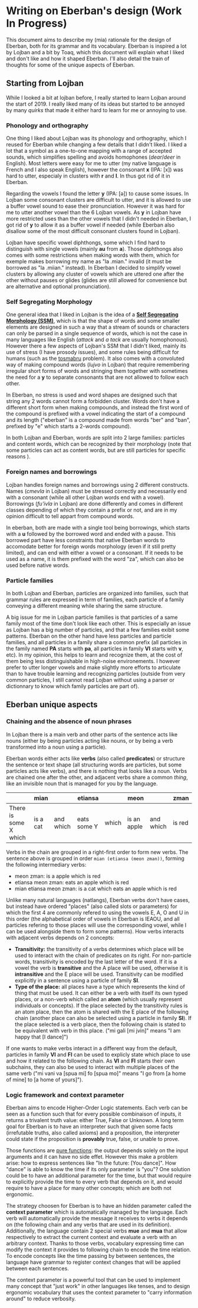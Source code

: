 # Writing on Eberban's design (Work In Progress)

This document aims to describe my (mia) rationale for the design of Eberban,
both for its grammar and its vocabulary. Eberban is inspired a lot by Lojban and
a bit by Toaq, which this document will explain what I liked and don't like and
how it shaped Eberban. I'll also detail the train of thoughts for some of the
unique aspects of Eberban.

## Starting from Lojban

While I looked a bit at lojban before, I really started to learn Lojban around
the start of 2019. I really liked many of its ideas but started to be annoyed by
many _quirks_ that made it either hard to learn for me or annoying to use.

### Phonology and orthography

One thing I liked about Lojban was its phonology and orthography, which I reused
for Eberban while changing a few details that I didn't liked. I liked a lot that
 a symbol as a one-to-one mapping with a range of accepted sounds, which
simplifies spelling and avoids homophones (_dear_/_deer_ in English). Most
letters were easy for me to utter (my native language is French and I also speak
English), however the consonant __x__ (IPA: [x]) was hard to utter, especialy in
clusters with __r__ and __l__. In thus got rid of it in Eberban.

Regarding the vowels I found the letter __y__ (IPA: [ə]) to cause some issues.
In Lojban some consonant clusters are difficult to utter, and it is allowed to
use a buffer vowel sound to ease their pronunciation. However it was hard for me
to utter another vowel than the 6 Lojban vowels. As __y__ in Lojban have more
restricted uses than the other vowels that I didn't needed in Eberban, I got rid
of __y__ to allow it as a buffer vowel if needed (while Eberban also disallow
some of the most difficult consonant clusters found in Lojban).

Lojban have specific vowel diphthongs, some which I find hard to distinguish
with single vowels (mainly __au__ from __a__). Those diphthongs also comes with
some restrictions when making words with them, which for exemple makes borrowing
my name as "la .mian." invalid (it must be borrowed as "la .miian." instead). In
Eberban I decided to simplify vowel clusters by allowing any cluster of vowels
which are uttered one after the other without pauses or glides (glides are still
allowed for convenience but are alternative and optional pronunciation).

### Self Segregating Morphology

One general idea that I liked in Lojban is the idea of a __[Self Segregating
Morphology (SSM)]__, which is that the shape of words and some smaller elements
are designed in such a way that a stream of sounds or characters can only be
parsed in a single sequence of words, which is not the case in many languages
like English (_attack_ and _a tack_ are usually homophonous). However there a
few aspects of Lojban's SSM that I didn't liked, mainly its use of stress (I
have prosody issues), and some rules being difficult for humans (such as the
[tosmabru] problem). It also comes with a convoluted way of making compound
words (_lujvo_ in Lojban) that require remembering irregular short forms of
words and stringing them together with sometimes the need for a __y__ to
separate consonants that are not allowed to follow each other.

In Eberban, no stress is used and word shapes are designed such that string any
2 words cannot form a forbidden cluster. Words don't have a different short form
when making compounds, and instead the first word of the compound is prefixed
with a vowel indicating the start of a compound and its length ("eberban" is a
compound made from words "ber" and "ban", prefixed by "e" which starts a 2-words
compound).

In both Lojban and Eberban, words are split into 2 large families: particles and
content words, which can be recognized by their morphology (note that some
particles can act as content words, but are still particles for specific reasons
).

[Self Segregating Morphology (SSM)]:
    https://loglangs.wiki/Self-segregating_morphology
[tosmabru]: https://mw.lojban.org/papri/tosmabru

### Foreign names and borrowings

Lojban handles foreign names and borrowings using 2 different constructs. Names
(_cmevla_ in Lojban) must be stressed correctly and necessarily end with a
consonant (while all other Lojban words end with a vowel). Borrowings (_fu'ivla_
in Lojban) are done differently and comes in different classes depending of
which they contain a prefix or not, and are in my opinion difficult to tell
appart from compound words.

In eberban, both are made with a single tool being borrowings, which starts with
a __u__ followed by the borrowed word and ended with a pause. This borrowed part
have less constraints that native Eberban words to accomodate better for foreign
words morphology (even if it still pretty limited), and can end with either a
vowel or a consonant. If it needs to be used as a name, it is them prefixed with
the word "za", which can also be used before native words.

### Particle families

In both Lojban and Eberban, particles are organized into families, such that
grammar rules are expressed in term of families, each particle of a family
conveying a different meaning while sharing the same structure.

A big issue for me in Lojban particle families is that particles of a same
family most of the time don't look like each other. This is especially an issue
as Lojban has a big number of particles, and that a few families exibit some
patterns. Eberban on the other hand have less particles and particle families,
and all particles in a family share a common prefix (all particles in the family
named __PA__ starts with __pa__, all particles in family __VI__ starts with
__v__, etc). In my opinion, this helps to learn and recognize them, at the cost
of them being less distinguishable in high-noise environements. I however prefer
to utter longer vowels and make slightly more efforts to articulate than to have
trouble learning and recognizing particles (outside from very common particles,
I still cannot read Lojban without using a parser or dictionnary to know which
family particles are part of).

## Eberban unique aspects

### Chaining and the absence of noun phrases

In Lojban there is a main verb and other parts of the sentence acts like nouns
(either by being particles acting like nouns, or by being a verb transformed
into a noun using a particle).

Eberban words either acts like __verbs__ (also called __predicates__) or
structure the sentence or text shape (all structuring words are particles, but
some particles acts like verbs), and there is nothing that looks like a noun.
Verbs are chained one after the other, and adjacent verbs share a common
_thing_, like an invisible noun that is managed for you by the language.

|  | mian |  | etiansa |  | meon |  | zman |
|--|------|--|------|--|------|--|------|
| There is some X which | is a cat | and which | eats some Y | which | is an apple | and which | is red

Verbs in the chain are grouped in a right-first order to form new verbs. The
sentence above is grouped in order `mian (etiansa (meon zman))`, forming the
following intermediary verbs:

- meon zman: is a apple which is red
- etiansa meon zman: eats an apple which is red
- mian etiansa meon zman: is a cat which eats an apple which is red

Unlike many natural languages (natlangs), Eberban verbs don't have cases, but
instead have ordered "places" (also called slots or parameters) for which the
first 4 are commonly refered to using the vowels E, A, O and U in this order
(the alphabetical order of vowels in Eberban is IEAOU, and all particles
refering to those places will use the corresponding vowel, while I can be used
alongside them to form some patterns). How verbs interacts with adjacent verbs
depends on 2 concepts:

- __Transitivity:__ the transitivity of a verbs determines which place will be
  used to interact with the chain of predicates on its right. For non-particle
  words, transitivity is encoded by the last letter of the word. If it is a
  vowel the verb is __transitive__ and the A place will be used, otherwise it is
  __intransitive__ and the E place will be used. Transitivity can be modified
  explicitly in a sentence using a particle of family __SI__.
- __Type of the place:__ all places have a type which represents the kind of
  thing that must be used. It can either be a verb with itself its own typed
  places, or a non-verb which called an __atom__ (which usually represent
  individuals or concepts). If the place selected by the transitivity rules is
  an atom place, then the atom is shared with the E place of the following chain
  (another place can also be selected using a particle in family __SI__). If the
  place selected is a verb place, then the following chain is stated to be
  equivalent with verb in this place. ("mi gali [mi jvin]" means "I am happy that
  [I dance]")

If one wants to make verbs interact in a different way from the default,
particles in family __VI__ and __FI__ can be used to explicly state which place
to use and how it related to the following chain. As __VI__ and __FI__ starts
their own subchains, they can also be used to interact with multiple places of
the same verb ("mi vani va \[spua mi\] fo \[spua mo\]" means "I go from [a home
of mine] to [a home of yours]").

### Logic framework and context parameter

Eberban aims to encode Higher-Order Logic statements. Each verb can be seen as a
function such that for every possible combinaison of inputs, it returns a
trivalent truth value: either True, False or Unknown. A long term goal for
Eberban is to have an interpreter such that given some facts (irrefutable
truths, also called axioms) and a proposition, the interpreter could state if
the proposition is __provably__ true, false, or unable to prove.

[pure functions]: https://en.wikipedia.org/wiki/Pure_function

Those functions are [pure functions]: the output depends solely on the input
arguments and it can have no side effet. However this make a problem arise: how
to express sentences like "In the future: [You dance]". How "dance" is able to
know the time if its only parameter is "you"? One solution could be to have an
additional parameter for the time, but that would require to explicitly provide
the time to every verb that depends on it, and would require to have a place for
many other concepts; which are both not ergonomic.

The strategy choosen for Eberban is to have an hidden parameter called the
__context parameter__ which is automatically managed by the language. Each verb
will automatically provide the message it receives to verbs it depends on (the
following chain and any verbs that are used in its definition). Additionally,
the language contain 2 special verbs __mue__ and __mua__ that allow respectively
to extract the current context and evaluate a verb with an arbitrary context.
Thanks to those verbs, vocabulary expressing time can modify the context it
provides to following chain to encode the time relation. To encode concepts like
the time passing by between sentences, the language have grammar to register
context changes that will be applied between each sentences.

The context parameter is a powerful tool that can be used to implement many
concept that "just work" in other languages like tenses, and to design ergonomic
vocabulary that uses the context parameter to "carry information around" to
reduce verbosity.

